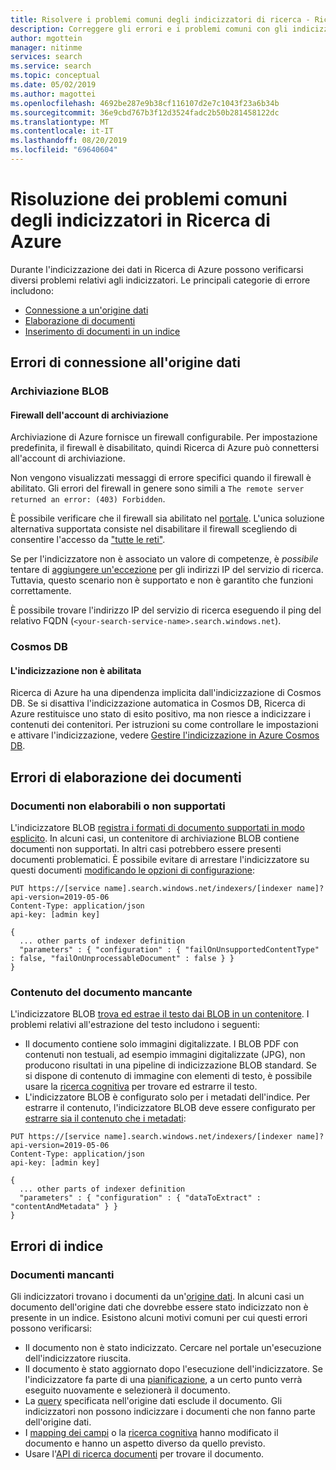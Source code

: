```yaml
---
title: Risolvere i problemi comuni degli indicizzatori di ricerca - Ricerca di Azure
description: Correggere gli errori e i problemi comuni con gli indicizzatori in Ricerca di Azure, inclusi connessione all'origine dati, firewall e documenti mancanti.
author: mgottein
manager: nitinme
services: search
ms.service: search
ms.topic: conceptual
ms.date: 05/02/2019
ms.author: magottei
ms.openlocfilehash: 4692be287e9b38cf116107d2e7c1043f23a6b34b
ms.sourcegitcommit: 36e9cbd767b3f12d3524fadc2b50b281458122dc
ms.translationtype: MT
ms.contentlocale: it-IT
ms.lasthandoff: 08/20/2019
ms.locfileid: "69640604"
---
```

# <a name="troubleshooting-common-indexer-issues-in-azure-search"></a>Risoluzione dei problemi comuni degli indicizzatori in Ricerca di Azure

Durante l'indicizzazione dei dati in Ricerca di Azure possono verificarsi diversi problemi relativi agli indicizzatori. Le principali categorie di errore includono:

* [Connessione a un'origine dati](#data-source-connection-errors)
* [Elaborazione di documenti](#document-processing-errors)
* [Inserimento di documenti in un indice](#index-errors)

## <a name="data-source-connection-errors"></a>Errori di connessione all'origine dati

### <a name="blob-storage"></a>Archiviazione BLOB

#### <a name="storage-account-firewall"></a>Firewall dell'account di archiviazione

Archiviazione di Azure fornisce un firewall configurabile. Per impostazione predefinita, il firewall è disabilitato, quindi Ricerca di Azure può connettersi all'account di archiviazione.

Non vengono visualizzati messaggi di errore specifici quando il firewall è abilitato. Gli errori del firewall in genere sono simili a `The remote server returned an error: (403) Forbidden`.

È possibile verificare che il firewall sia abilitato nel [portale](https://docs.microsoft.com/azure/storage/common/storage-network-security#azure-portal). L'unica soluzione alternativa supportata consiste nel disabilitare il firewall scegliendo di consentire l'accesso da ["tutte le reti"](https://docs.microsoft.com/azure/storage/common/storage-network-security#azure-portal).

Se per l'indicizzatore non è associato un valore di competenze, è _possibile_ tentare di [aggiungere un'eccezione](https://docs.microsoft.com/azure/storage/common/storage-network-security#managing-ip-network-rules) per gli indirizzi IP del servizio di ricerca. Tuttavia, questo scenario non è supportato e non è garantito che funzioni correttamente.

È possibile trovare l'indirizzo IP del servizio di ricerca eseguendo il ping del relativo FQDN (`<your-search-service-name>.search.windows.net`).

### <a name="cosmos-db"></a>Cosmos DB

#### <a name="indexing-isnt-enabled"></a>L'indicizzazione non è abilitata

Ricerca di Azure ha una dipendenza implicita dall'indicizzazione di Cosmos DB. Se si disattiva l'indicizzazione automatica in Cosmos DB, Ricerca di Azure restituisce uno stato di esito positivo, ma non riesce a indicizzare i contenuti dei contenitori. Per istruzioni su come controllare le impostazioni e attivare l'indicizzazione, vedere [Gestire l'indicizzazione in Azure Cosmos DB](https://docs.microsoft.com/azure/cosmos-db/how-to-manage-indexing-policy#use-the-azure-portal).

## <a name="document-processing-errors"></a>Errori di elaborazione dei documenti

### <a name="unprocessable-or-unsupported-documents"></a>Documenti non elaborabili o non supportati

L'indicizzatore BLOB [registra i formati di documento supportati in modo esplicito](search-howto-indexing-azure-blob-storage.md#supported-document-formats). In alcuni casi, un contenitore di archiviazione BLOB contiene documenti non supportati. In altri casi potrebbero essere presenti documenti problematici. È possibile evitare di arrestare l'indicizzatore su questi documenti [modificando le opzioni di configurazione](search-howto-indexing-azure-blob-storage.md#dealing-with-errors):

```
PUT https://[service name].search.windows.net/indexers/[indexer name]?api-version=2019-05-06
Content-Type: application/json
api-key: [admin key]

{
  ... other parts of indexer definition
  "parameters" : { "configuration" : { "failOnUnsupportedContentType" : false, "failOnUnprocessableDocument" : false } }
}
```

### <a name="missing-document-content"></a>Contenuto del documento mancante

L'indicizzatore BLOB [trova ed estrae il testo dai BLOB in un contenitore](search-howto-indexing-azure-blob-storage.md#how-azure-search-indexes-blobs). I problemi relativi all'estrazione del testo includono i seguenti:

* Il documento contiene solo immagini digitalizzate. I BLOB PDF con contenuti non testuali, ad esempio immagini digitalizzate (JPG), non producono risultati in una pipeline di indicizzazione BLOB standard. Se si dispone di contenuto di immagine con elementi di testo, è possibile usare la [ricerca cognitiva](cognitive-search-concept-image-scenarios.md) per trovare ed estrarre il testo.
* L'indicizzatore BLOB è configurato solo per i metadati dell'indice. Per estrarre il contenuto, l'indicizzatore BLOB deve essere configurato per [estrarre sia il contenuto che i metadati](search-howto-indexing-azure-blob-storage.md#controlling-which-parts-of-the-blob-are-indexed):

```
PUT https://[service name].search.windows.net/indexers/[indexer name]?api-version=2019-05-06
Content-Type: application/json
api-key: [admin key]

{
  ... other parts of indexer definition
  "parameters" : { "configuration" : { "dataToExtract" : "contentAndMetadata" } }
}
```

## <a name="index-errors"></a>Errori di indice

### <a name="missing-documents"></a>Documenti mancanti

Gli indicizzatori trovano i documenti da un'[origine dati](https://docs.microsoft.com/rest/api/searchservice/create-data-source). In alcuni casi un documento dell'origine dati che dovrebbe essere stato indicizzato non è presente in un indice. Esistono alcuni motivi comuni per cui questi errori possono verificarsi:

* Il documento non è stato indicizzato. Cercare nel portale un'esecuzione dell'indicizzatore riuscita.
* Il documento è stato aggiornato dopo l'esecuzione dell'indicizzatore. Se l'indicizzatore fa parte di una [pianificazione](https://docs.microsoft.com/rest/api/searchservice/create-indexer#indexer-schedule), a un certo punto verrà eseguito nuovamente e selezionerà il documento.
* La [query](https://docs.microsoft.com/rest/api/searchservice/create-data-source#request-body-syntax) specificata nell'origine dati esclude il documento. Gli indicizzatori non possono indicizzare i documenti che non fanno parte dell'origine dati.
* I [mapping dei campi](https://docs.microsoft.com/rest/api/searchservice/create-indexer#fieldmappings) o la [ricerca cognitiva](https://docs.microsoft.com/azure/search/cognitive-search-concept-intro) hanno modificato il documento e hanno un aspetto diverso da quello previsto.
* Usare l'[API di ricerca documenti](https://docs.microsoft.com/rest/api/searchservice/lookup-document) per trovare il documento.
